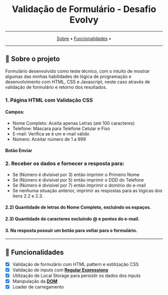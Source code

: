 <h1 align="center">
  Validação de Formulário - Desafio Evolvy
</h1>

---

<p align="center">
 <a href="#sobre-o-projeto">Sobre</a> •
 <a href="#funcionalidades">Funcionalidades</a> • 
</p>

---

## 📑 Sobre o projeto

Formulário desenvolvido como teste técnico, com o intuito de mostrar algumas das minhas habilidades de lógica de programação e desenvolvimento com HTML, CSS e Javascript, neste caso através de validação de formulário e retorno dos resultados.

### 1. Página HTML com Validação CSS

#### Campos:

- Nome Completo: Aceita apenas Letras (até 100 caracteres)
- Telefone: Máscara para Telefone Celular e Fixo
- E-mail: Verifica se é um e-mail válido
- Número: Aceitar número de 1 a 999

#### Botão Enviar

### 2. Receber os dados e fornecer a resposta para:

- Se (Número é divisível por 3) então imprimir o Primeiro Nome
- Se (Número é divisível por 5) então imprimir o DDD do Telefone
- Se (Número é divisível por 7) então imprimir o domínio do e-mail
- Se nenhuma situação anterior, imprimir as respostas para as lógicas dos itens 2.2 e 2.3.

#### 2.2) Quantidade de letras do Nome Completo, excluindo os espaços.

#### 2.3) Quantidade de caracteres excluindo @ e pontos do e-mail.

#### 3. Na resposta possuir um botão para voltar para o formulário.

---

## 📌 Funcionalidades

- [x] Validação de formulário com HTML pattern e estilização CSS
- [x] Validação de inputs com **[Regular Expressions](https://regexr.com/)**
- [x] Utilização de Local Storage para persistir os dados dos inputs
- [x] Manipulação da **[DOM](https://developer.mozilla.org/pt-BR/docs/Web/API/Document_Object_Model/Introduction)**
- [x] Loader de carregamento
